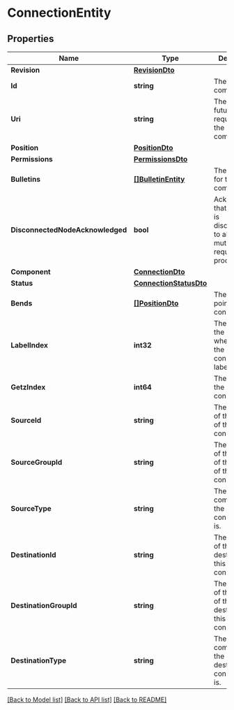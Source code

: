 # ConnectionEntity

## Properties

Name | Type | Description | Notes
------------ | ------------- | ------------- | -------------
**Revision** | [**RevisionDto**](RevisionDTO.md) |  | [optional] 
**Id** | **string** | The id of the component. | [optional] 
**Uri** | **string** | The URI for futures requests to the component. | [optional] 
**Position** | [**PositionDto**](PositionDTO.md) |  | [optional] 
**Permissions** | [**PermissionsDto**](PermissionsDTO.md) |  | [optional] 
**Bulletins** | [**[]BulletinEntity**](BulletinEntity.md) | The bulletins for this component. | [optional] 
**DisconnectedNodeAcknowledged** | **bool** | Acknowledges that this node is disconnected to allow for mutable requests to proceed. | [optional] 
**Component** | [**ConnectionDto**](ConnectionDTO.md) |  | [optional] 
**Status** | [**ConnectionStatusDto**](ConnectionStatusDTO.md) |  | [optional] 
**Bends** | [**[]PositionDto**](PositionDTO.md) | The bend points on the connection. | [optional] 
**LabelIndex** | **int32** | The index of the bend point where to place the connection label. | [optional] 
**GetzIndex** | **int64** | The z index of the connection. | [optional] 
**SourceId** | **string** | The identifier of the source of this connection. | [optional] 
**SourceGroupId** | **string** | The identifier of the group of the source of this connection. | [optional] 
**SourceType** | **string** | The type of component the source connectable is. | 
**DestinationId** | **string** | The identifier of the destination of this connection. | [optional] 
**DestinationGroupId** | **string** | The identifier of the group of the destination of this connection. | [optional] 
**DestinationType** | **string** | The type of component the destination connectable is. | 

[[Back to Model list]](../README.md#documentation-for-models) [[Back to API list]](../README.md#documentation-for-api-endpoints) [[Back to README]](../README.md)



